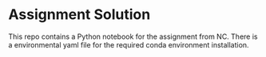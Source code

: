 # Assignment Solution

This repo contains a Python notebook for the assignment from NC.
There is a environmental yaml file for the required conda environment installation.

